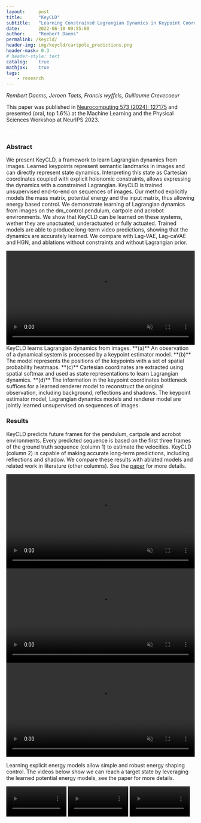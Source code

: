```yaml
---
layout:     post
title:      "KeyCLD"
subtitle:   "Learning Constrained Lagrangian Dynamics in Keypoint Coordinates from Images"
date:       2022-06-10 09:55:00
author:     "Rembert Daems"
permalink: /keycld/
header-img: img/keycld/cartpole_predictions.png
header-mask: 0.3
# header-style: text
catalog:    true
mathjax:    true
tags:
    - research
---
```

*Rembert Daems, Jeroen Taets, Francis wyffels, Guillaume Crevecoeur*

This paper was published in [Neurocomputing 573 (2024): 127175](https://www.sciencedirect.com/science/article/pii/S0925231223012985)
and presented (oral, top 1.6%) at the Machine Learning and the Physical Sciences Workshop at NeurIPS 2023.


<a href="https://arxiv.org/abs/2206.11030" class="btn btn-primary" style="color: white" role="button">paper</a>
<a href="https://github.com/rdaems/keycld" class="btn btn-primary" style="color: white" role="button">code</a>
<a href="https://docs.google.com/presentation/d/1_y1RDOhyjaOTgPnXe5wxWfRcPq5K5Mhkp_GW-yM2NtA/edit?usp=sharing" class="btn btn-primary" style="color: white" role="button">slides</a>

### Abstract

We present KeyCLD, a framework to learn Lagrangian dynamics from images.
Learned keypoints represent semantic landmarks in images and can directly represent state dynamics.
Interpreting this state as Cartesian coordinates coupled with explicit holonomic constraints,
allows expressing the dynamics with a constrained Lagrangian.
KeyCLD is trained unsupervised end-to-end on sequences of images.
Our method explicitly models the mass matrix, potential energy and the input matrix, thus allowing energy based control.
We demonstrate learning of Lagrangian dynamics from images on the dm_control pendulum, cartpole and acrobot environments.
We show that KeyCLD can be learned on these systems, wether they are unactuated, underactuated or fully actuated.
Trained models are able to produce long-term video predictions, showing that the dynamics are accurately learned.
We compare with Lag-VAE, Lag-caVAE and HGN, and ablations without constraints and without Lagrangian prior.

<video controls muted autoplay loop width="100%">
  <source src="/img/keycld/acrobot.mp4" type="video/mp4">
Your browser does not support the video tag.
</video>
KeyCLD learns Lagrangian dynamics from images. **(a)** An observation of a dynamical
system is processed by a keypoint estimator model. **(b)** The model represents the positions of the
keypoints with a set of spatial probability heatmaps. **(c)** Cartesian coordinates are extracted using
spatial softmax and used as state representations to learn Lagrangian dynamics. **(d)** The information
in the keypoint coordinates bottleneck suffices for a learned renderer model to reconstruct the
original observation, including background, reflections and shadows. The keypoint estimator model,
Lagrangian dynamics models and renderer model are jointly learned unsupervised on sequences of
images.

### Results

KeyCLD predicts future frames for the pendulum, cartpole and acrobot environments.
Every predicted sequence is based on the
first three frames of the ground truth sequence (column 1) to estimate the
velocities. KeyCLD (column 2) is capable of making
accurate long-term predictions, including reflections and shadow.
We compare these results with ablated models and related work in literature (other columns).
See the [paper](https://arxiv.org/abs/2206.11030) for more details.

<video controls muted autoplay loop width="100%">
  <source src="/img/keycld/pendulum-actuated_29.mp4" type="video/mp4">
Your browser does not support the video tag.
</video>

<video controls muted autoplay loop width="100%">
  <source src="/img/keycld/cartpole-actuated_4.mp4" type="video/mp4">
Your browser does not support the video tag.
</video>

<video controls muted autoplay loop width="100%">
  <source src="/img/keycld/acrobot-actuated_0.mp4" type="video/mp4">
Your browser does not support the video tag.
</video>

Learning explicit energy models allow simple and robust energy shaping control.
The videos below show we can reach a target state by leveraging the learned potential energy models, see the paper for more details.

<video controls muted autoplay loop width="32%">
  <source src="/img/keycld/control/pendulum.mp4" type="video/mp4">
Your browser does not support the video tag.
</video>

<video controls muted autoplay loop width="32%">
  <source src="/img/keycld/control/cartpole.mp4" type="video/mp4">
Your browser does not support the video tag.
</video>

<video controls muted autoplay loop width="32%">
  <source src="/img/keycld/control/acrobot.mp4" type="video/mp4">
Your browser does not support the video tag.
</video>